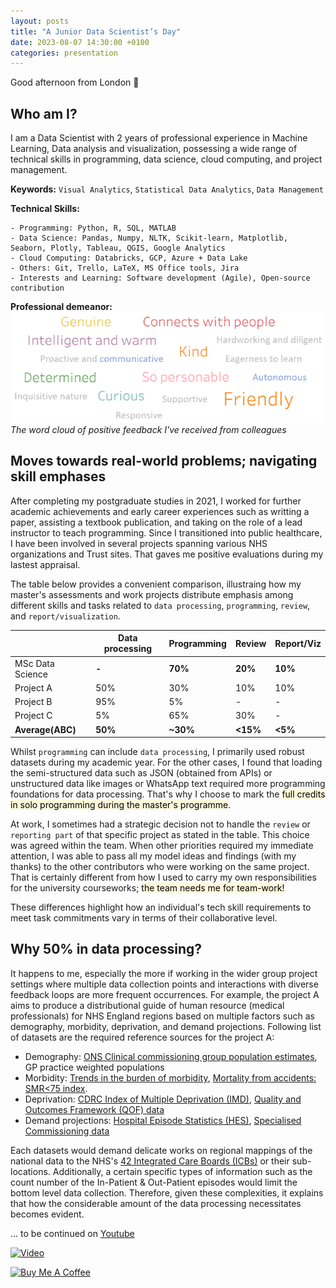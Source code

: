 ```yaml
---
layout: posts
title: "A Junior Data Scientist’s Day"
date: 2023-08-07 14:30:00 +0100
categories: presentation
---
```


Good afternoon from London :wave:

## Who am I?

I am a Data Scientist with 2 years of professional experience in Machine Learning, Data analysis and visualization, possessing a wide range of technical skills in programming, data science, cloud computing, and project management.

**Keywords:** `Visual Analytics`, `Statistical Data Analytics`, `Data Management` <br>

**Technical Skills:**

```
- Programming: Python, R, SQL, MATLAB
- Data Science: Pandas, Numpy, NLTK, Scikit-learn, Matplotlib, Seaborn, Plotly, Tableau, QGIS, Google Analytics
- Cloud Computing: Databricks, GCP, Azure + Data Lake
- Others: Git, Trello, LaTeX, MS Office tools, Jira
- Interests and Learning: Software development (Agile), Open-source contribution
```

**Professional demeanor:**
![Genuine, Connects with people, Intelligent and warm, Kind, So personable, Friendly, Curious, Determined, and so on](/assets/img/postive%20feedback.PNG)
_The word cloud of positive feedback I've received from colleagues_

## Moves towards real-world problems; navigating skill emphases

After completing my postgraduate studies in 2021, I worked for further academic achievements and early career experiences such as writting a paper, assisting a textbook publication, and taking on the role of a lead instructor to teach programming. Since I transitioned into public healthcare, I have been involved in several projects spanning various NHS organizations and Trust sites. That gaves me positive evaluations during my lastest appraisal.

The table below provides a convenient comparison, illustraing how my master's assessments and work projects distribute emphasis among different skills and tasks related to `data processing`, `programming`, `review`, and `report/visualization`.

|                  | Data processing | Programming | Review   | Report/Viz |
| ---------------- | --------------- | ----------- | -------- | ---------- |
| MSc Data Science | **-**           | **70%**     | **20%**  | **10%**    |
| Project A        | 50%             | 30%         | 10%      | 10%        |
| Project B        | 95%             | 5%          | -        | -          |
| Project C        | 5%              | 65%         | 30%      | -          |
| **Average(ABC)** | **50%**         | **~30%**    | **<15%** | **<5%**    |

Whilst `programming` can include `data processing`, I primarily used robust datasets during my academic year. For the other cases, I found that loading the semi-structured data such as JSON (obtained from APIs) or unstructured data like images or WhatsApp text required more programming foundations for data processing. That's why I choose to mark the <mark style="background-color: Cornsilk">full credits in solo programming during the master's programme</mark>.

At work, I sometimes had a strategic decision not to handle the `review` or `reporting part` of that specific project as stated in the table. This choice was agreed within the team. When other priorities required my immediate attention, I was able to pass all my model ideas and findings (with my thanks) to the other contributors who were working on the same project. That is certainly different from how I used to carry my own responsibilities for the university courseworks; <mark style="background-color: Cornsilk">the team needs me for team-work!</mark>

These differences highlight how an individual's tech skill requirements to meet task commitments vary in terms of their collaborative level.

## Why 50% in data processing?

It happens to me, especially the more if working in the wider group project settings where multiple data collection points and interactions with diverse feedback loops are more frequent occurrences. For example, the project A aims to produce a distributional guide of human resource (medical professionals) for NHS England regions based on multiple factors such as demography, morbidity, deprivation, and demand projections. Following list of datasets are the required reference sources for the project A:

- Demography: [ONS Clinical commissioning group population estimates](https://www.ons.gov.uk/peoplepopulationandcommunity/populationandmigration/populationestimates/datasets/clinicalcommissioninggroupmidyearpopulationestimates), GP practice weighted populations
- Morbidity: [Trends in the burden of morbidity](<https://www.gov.uk/government/publications/health-profile-for-england-2018/chapter-3-trends-in-morbidity-and-risk-factors#:~:text=The%20total%20burden%20of%20morbidity%2C%20measured%20by%20the%20total%20number,2.1%25%20(Figure%201)>), [Mortality from accidents: SMR<75 index](https://digital.nhs.uk/data-and-information/publications/statistical/compendium-mortality/current/mortality-from-accidents/mortality-from-accidents-indirectly-standardised-ratio-smr-lt75-years-3-year-average-mfp).
- Deprivation: [CDRC Index of Multiple Deprivation (IMD)](https://data.cdrc.ac.uk/dataset/index-multiple-deprivation-imd), [Quality and Outcomes Framework (QOF) data](https://qof.digital.nhs.uk/)
- Demand projections: [Hospital Episode Statistics (HES)](https://digital.nhs.uk/data-and-information/data-tools-and-services/data-services/hospital-episode-statistics), [Specialised Commissioning data](https://www.england.nhs.uk/contact-us/privacy-notice/how-we-use-your-information/our-services/specialised-commissioning/#:~:text=The%20specialised%20services%20that%20we,devices%20and%20Highly%20Specialised%20Services.)

Each datasets would demand delicate works on regional mappings of the national data to the NHS's [42 Integrated Care Boards (ICBs)](https://www.england.nhs.uk/integratedcare/integrated-care-in-your-area/) or their sub-locations. Additionally, a certain specific types of information such as the count number of the In-Patient & Out-Patient episodes would limit the bottom level data collection. Therefore, given these complexities, it explains that how the considerable amount of the data processing necessitates becomes evident.

... to be continued on [Youtube](https://youtu.be/q-JZxrDC0ck?si=7qDQaGSxDR8YmFhK&t=10503)

[![Video](https://img.youtube.com/vi/RzbsE9IoD98ntbF9&t/maxresdefault.jpg)](https://youtu.be/q-JZxrDC0ck?si=RzbsE9IoD98ntbF9&t=10503)

<a href="https://www.buymeacoffee.com/chaeyoona" target="_blank"><img src="https://cdn.buymeacoffee.com/buttons/v2/default-yellow.png" alt="Buy Me A Coffee" style="height: 60px !important;width: 217px !important;" ></a>
